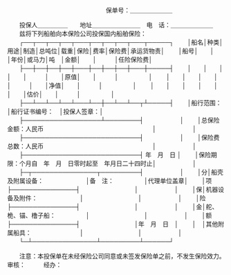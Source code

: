 
 


　　　　　　　　　　　　　　　　 
保单号：＿＿＿＿＿＿＿

　　投保人＿＿＿＿＿　　地址＿＿＿＿＿＿＿＿　电　话：＿＿＿＿＿＿＿
　　兹将下列船舶向本保险公司投保国内船舶保险：
　　┌──┬──┬──┬──┬───┬──┬──┬──┬───┬─────┐
　　│船名│种类│用途│制造│总吨位│载重│保险│费率│保险费│承运货物责│
　　│船号│　　│　　│年份│或马力│吨　│金额│　　│　　　│任险保险费│
　　├──┼──┼──┼──┼───┼──┼──┼──┼───┼─────┤
　　│　　│　　│　　│　　│　　　│　　│原值│　　│　　　│　　　　　│
　　│　　│　　│　　│　　│　　　│　　│净值│　　│　　　│　　　　　│
　　│　　│　　│　　│　　│　　　│　　│估价│　　│　　　│　　　　　│
　　├──┴──┴──┴──┴───┴──┼──┴──┴──┬┴─────┤
　　│船行范围：　　　　　　　　　　　　　│船行证书编号：　│投保人签章：│
　　├──────────────────┴────────┤　　　　　　│
　　│总保险金额：人民币　　　　　　　　　　　　　　　　　　│　　　　　　│
　　├───────────────────────────┤　　　　　　│
　　│保险费总数：人民币　　　　　　　　　　　　　　　　　　│　　　　　　│
　　├───────────────────────────┤ 年　月　日 │
　　│保险期限：个月自　年　月　日零时起至　年月日二十四时止│　　　　　　│
　　├─┬───────────────┬─────────┤　　　　　　│
　　│分│船壳及附属设备：　　　　　　　│备　注：　　　　　│代理单位盖章│
　　│项├───────────────┤　　　　　　　　　│　　　　　　│
　　│保│机器设备及附件：　　　　　　　│　　　　　　　　　│　　　　　　│
　　│险├───────────────┤　　　　　　　　　│　　　　　　│
　　│金│舵、桅、锚、橹子船：　　　　　│　　　　　　　　　│　　　　　　│
　　│额├───────────────┤　　　　　　　　　│年　月　日　│
　　│　│其他附属船具：　　　　　　　　│　　　　　　　　　│　　　　　　│
　　└─┴───────────────┴─────────┴──────┘
　　

　　注意：本投保单在未经保险公司同意或未签发保险单之前，不发生保险效力。　　　
　　审核：　　　经办： 


 


 

 
 
 
 
 
  


  
 

  


  


  
 
 
 
 

